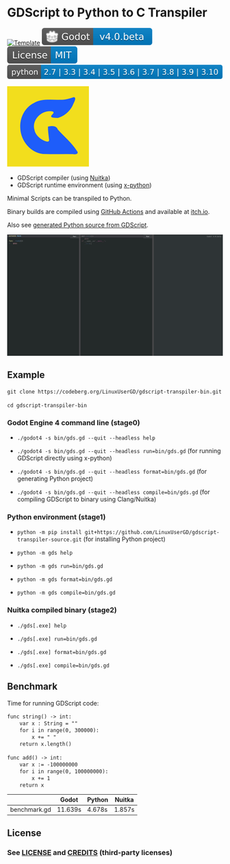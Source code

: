 # GDScript to Python to C Transpiler

[![Template](https://github.com/LinuxUserGD/gdscript-transpiler-bin/actions/workflows/template.yml/badge.svg?branch=dev)](https://github.com/LinuxUserGD/gdscript-transpiler-bin/actions/workflows/template.yml)
[![Godot 4.0.alpha](Godot-v4.0.svg)](https://downloads.tuxfamily.org/godotengine/4.0/)
[![MIT license](blue.svg)](LICENSE)
[![Python](python.svg)](https://www.python.org/)

[![Icon](icon.svg)](icon.svg) 

- GDScript compiler (using [Nuitka](https://github.com/Nuitka/Nuitka))
- GDScript runtime environment (using [x-python](https://github.com/rocky/x-python))

Minimal Scripts can be transpiled to Python.

Binary builds are compiled using [GitHub Actions](https://github.com/LinuxUserGD/GDScript2PythonTranspiler/actions) and available at [itch.io](https://linuxusergd.itch.io/gdscript-transpiler-bin).

Also see [generated Python source from GDScript](https://gist.github.com/LinuxUserGD/73d8e030a44eb7f91bdeaea96a321f6d#file-archive-tar-xz).


[![Video](preview.gif)](preview.gif)

## Example

```
git clone https://codeberg.org/LinuxUserGD/gdscript-transpiler-bin.git

cd gdscript-transpiler-bin
```

### Godot Engine 4 command line (stage0)

- `./godot4 -s bin/gds.gd --quit --headless help`

- `./godot4 -s bin/gds.gd --quit --headless run=bin/gds.gd` (for running GDScript directly using x-python)

- `./godot4 -s bin/gds.gd --quit --headless format=bin/gds.gd` (for generating Python project)

- `./godot4 -s bin/gds.gd --quit --headless compile=bin/gds.gd` (for compiling GDScript to binary using Clang/Nuitka)

### Python environment (stage1)

- `python -m pip install git+https://github.com/LinuxUserGD/gdscript-transpiler-source.git` (for installing Python project)

- `python -m gds help`

- `python -m gds run=bin/gds.gd`

- `python -m gds format=bin/gds.gd`

- `python -m gds compile=bin/gds.gd`

### Nuitka compiled binary (stage2)

- `./gds[.exe] help`

- `./gds[.exe] run=bin/gds.gd`

- `./gds[.exe] format=bin/gds.gd`

- `./gds[.exe] compile=bin/gds.gd`

## Benchmark

Time for running GDScript code:

```gdscript
func string() -> int:
	var x : String = ""
	for i in range(0, 300000):
		x += " "
	return x.length()

func add() -> int:
	var x := -100000000
	for i in range(0, 100000000):
		x += 1
	return x
```

|              | Godot      | Python     | Nuitka
|--------------|------------|------------|------------
| benchmark.gd | 11.639s    | 4.678s     | 1.857s

## License

### See [LICENSE](LICENSE) and [CREDITS](CREDITS) (third-party licenses)
